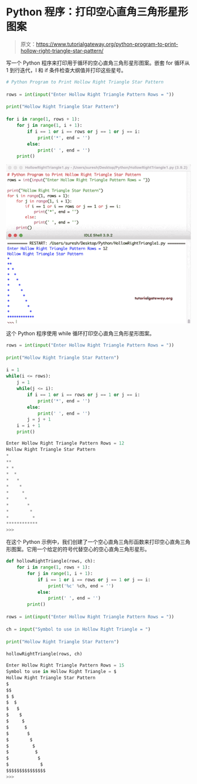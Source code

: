 # Python 程序：打印空心直角三角形星形图案

> 原文：<https://www.tutorialgateway.org/python-program-to-print-hollow-right-triangle-star-pattern/>

写一个 Python 程序来打印用于循环的空心直角三角形星形图案。嵌套 for 循环从 1 到行迭代，I 和 if 条件检查大纲值并打印这些星号。

```py
# Python Program to Print Hollow Right Triangle Star Pattern

rows = int(input("Enter Hollow Right Triangle Pattern Rows = "))

print("Hollow Right Triangle Star Pattern") 

for i in range(1, rows + 1):
    for j in range(1, i + 1):
        if i == 1 or i == rows or j == 1 or j == i:
            print('*', end = '')
        else:
            print(' ', end = '')
    print()
```

![Python Program to Print Hollow Right Triangle Star Pattern 1](img/a21dad88e9a85f46ab20fb9109fc3947.png)

这个 Python 程序使用 while 循环打印空心直角三角形星形图案。

```py
rows = int(input("Enter Hollow Right Triangle Pattern Rows = "))

print("Hollow Right Triangle Star Pattern") 

i = 1
while(i <= rows):
    j = 1
    while(j <= i):
        if i == 1 or i == rows or j == 1 or j == i:
            print('*', end = '')
        else:
            print(' ', end = '')
        j = j + 1
    i = i + 1
    print()
```

```py
Enter Hollow Right Triangle Pattern Rows = 12
Hollow Right Triangle Star Pattern
*
**
* *
*  *
*   *
*    *
*     *
*      *
*       *
*        *
*         *
************
>>> 
```

在这个 Python 示例中，我们创建了一个空心直角三角形函数来打印空心直角三角形图案。它用一个给定的符号代替空心的空心直角三角形星形。

```py
def hollowRightTriangle(rows, ch):
    for i in range(1, rows + 1):
        for j in range(1, i + 1):
            if i == 1 or i == rows or j == 1 or j == i:
                print('%c' %ch, end = '')
            else:
                print(' ', end = '')
        print()

rows = int(input("Enter Hollow Right Triangle Pattern Rows = "))

ch = input("Symbol to use in Hollow Right Triangle = ")

print("Hollow Right Triangle Star Pattern")

hollowRightTriangle(rows, ch)
```

```py
Enter Hollow Right Triangle Pattern Rows = 15
Symbol to use in Hollow Right Triangle = $
Hollow Right Triangle Star Pattern
$
$$
$ $
$  $
$   $
$    $
$     $
$      $
$       $
$        $
$         $
$          $
$           $
$            $
$$$$$$$$$$$$$$$
>>> 
```